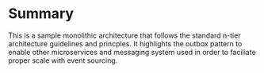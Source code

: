 # Summary
This is a sample monolithic architecture that follows the standard n-tier architecture guidelines and princples. It highlights the outbox pattern to enable other microservices and messaging system used in order to faciliate proper scale with event sourcing. 

